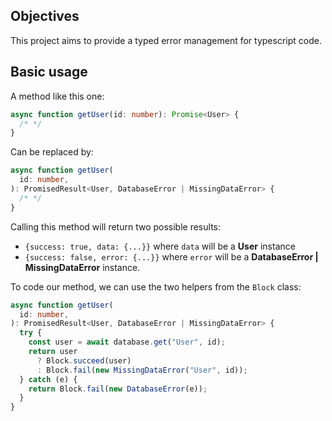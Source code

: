 ## Objectives

This project aims to provide a typed error management for typescript code.

## Basic usage

A method like this one:

```typescript
async function getUser(id: number): Promise<User> {
  /* */
}
```

Can be replaced by:

```typescript
async function getUser(
  id: number,
): PromisedResult<User, DatabaseError | MissingDataError> {
  /* */
}
```

Calling this method will return two possible results:

- `{success: true, data: {...}}` where `data` will be a **User** instance
- `{success: false, error: {...}}` where `error` will be a **DatabaseError | MissingDataError** instance.

To code our method, we can use the two helpers from the `Block` class:

```typescript
async function getUser(
  id: number,
): PromisedResult<User, DatabaseError | MissingDataError> {
  try {
    const user = await database.get("User", id);
    return user
      ? Block.succeed(user)
      : Block.fail(new MissingDataError("User", id));
  } catch (e) {
    return Block.fail(new DatabaseError(e));
  }
}
```
